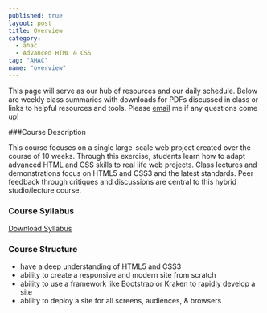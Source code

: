 ```yaml
---
published: true
layout: post
title: Overview
category: 
  - ahac
  - Advanced HTML & CSS
tag: "AHAC"
name: "overview"
---
```


This page will serve as our hub of resources and our daily schedule. Below are weekly class summaries with downloads for PDFs discussed in class or links to helpful resources and tools. Please [email](mailto:akaye@saic.edu) me if any questions come up!

###Course Description

This course focuses on a single large-scale web project created over the course of 10 weeks. Through this exercise, students learn how to adapt advanced HTML and CSS skills to real life web projects. Class lectures and demonstrations focus on HTML5 and CSS3 and the latest standards. Peer feedback through critiques and discussions are central to this hybrid studio/lecture course.

### Course Syllabus

[Download Syllabus](media/AdvancedHTMLandCSS_SyllabusSummer2014.pdf)

### Course Structure

- have a deep understanding of HTML5 and CSS3
- ability to create a responsive and modern site from scratch
- ability to use a framework like Bootstrap or Kraken to rapidly develop a site
- ability to deploy a site for all screens, audiences, & browsers
